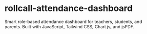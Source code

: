 # rollcall-attendance-dashboard
Smart role-based attendance dashboard for teachers, students, and parents. Built with JavaScript, Tailwind CSS, Chart.js, and jsPDF.
